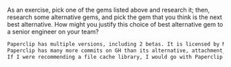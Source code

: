 As an exercise, pick one of the gems listed above and research it;
then, research some alternative gems, and pick the gem that you think
is the next best alternative. How might you justify this choice of best
alternative gem to a senior engineer on your team?

```txt
Paperclip has multiple versions, including 2 betas. It is licensed by MIT. Its slugline is "Easy upload management for ActiveRecord". Toolbox says it has over 11M downloads! Github says Paperclip allows "being able to refer to your files as easily as you refer to your other attributes."
Paperclip has many more commits on GH than its alternative, attachment_fu. However a review from Infinum.co says Paperclip is not that useful in complex jobs, not is it well maintained. Carrierwave is an alternative but over engineered with too many functions. Refile tries to combine the last two and does not succeed, according to hard-to-please Infinum.co.
If I were recommending a file cache library, I would go with Paperclip because it is the most simple to use, and there are other things in coding one can bang their head about, not uploading images.```
